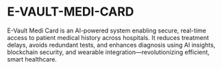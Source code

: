 # E-VAULT-MEDI-CARD
E-Vault Medi Card is an AI-powered system enabling secure, real-time access to patient medical history across hospitals. It reduces treatment delays, avoids redundant tests, and enhances diagnosis using AI insights, blockchain security, and wearable integration—revolutionizing efficient, smart healthcare.
